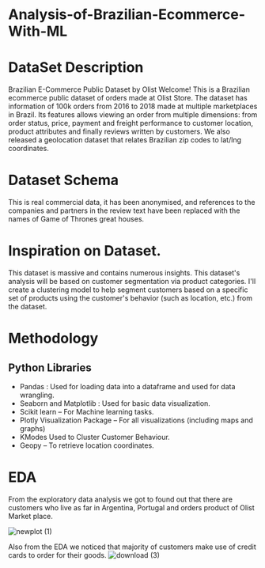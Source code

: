 # Analysis-of-Brazilian-Ecommerce-With-ML

# DataSet Description
Brazilian E-Commerce Public Dataset by Olist
Welcome! This is a Brazilian ecommerce public dataset of orders made at Olist Store. The dataset has information of 100k orders from 2016 to 2018 made at multiple marketplaces in Brazil. Its features allows viewing an order from multiple dimensions: from order status, price, payment and freight performance to customer location, product attributes and finally reviews written by customers. We also released a geolocation dataset that relates Brazilian zip codes to lat/lng coordinates.

# Dataset Schema

This is real commercial data, it has been anonymised, and references to the companies and partners in the review text have been replaced with the names of Game of Thrones great houses.

# Inspiration on Dataset.
This dataset is massive and contains numerous insights. This dataset's analysis will be based on customer segmentation via product categories. I'll create a clustering model to help segment customers based on a specific set of products using the customer's behavior (such as location, etc.) from the dataset.

# Methodology
## Python Libraries
- Pandas : Used for loading data into a dataframe and used for data wrangling.
-  Seaborn and Matplotlib : Used for basic data visualization.
- Scikit learn – For Machine learning tasks.
- Plotly Visualization Package – For all visualizations (including maps and graphs)
- KModes  Used to Cluster Customer Behaviour.
- Geopy – To retrieve location coordinates.

# EDA 
From the exploratory data analysis we got to found out that there are customers who live as far in Argentina, Portugal and orders product of Olist Market place.

![newplot (1)](https://user-images.githubusercontent.com/73393430/181525245-d55985fd-d658-46b3-b78f-7db65c369202.png)

Also from the EDA we noticed that majority of customers make use of credit cards to order for their goods.
![download (3)](https://user-images.githubusercontent.com/73393430/181525559-3c8b82d8-c025-43e2-bc8c-5e5b85580c63.png)
